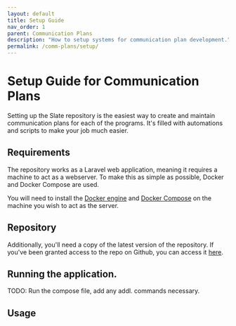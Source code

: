 ```yaml
---
layout: default
title: Setup Guide
nav_order: 1
parent: Communication Plans
description: "How to setup systems for communication plan development."
permalink: /comm-plans/setup/
---
```


# Setup Guide for Communication Plans
Setting up the Slate repository is the easiest way to create and maintain communication plans for each of the programs. It's filled with automations and scripts to make your job much easier.

## Requirements
The repository works as a Laravel web application, meaning it requires a machine to act as a webserver. To make this as simple as possible, Docker and Docker Compose are used.

You will need to install the [Docker engine](https://www.docker.com/get-started) and [Docker Compose](https://docs.docker.com/compose/install/) on the machine you wish to act as the server.

## Repository
Additionally, you'll need a copy of the latest version of the repository. If you've been granted access to the repo on Github, you can access it [here](https://github.com/js2506/slate).

## Running the application.
TODO: Run the compose file, add any addl. commands necessary.

## Usage